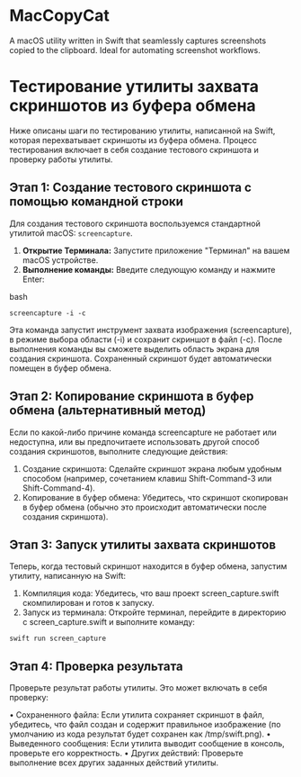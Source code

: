 # MacCopyCat
A macOS utility written in Swift that seamlessly captures screenshots copied to the clipboard. Ideal for automating screenshot workflows.

# Тестирование утилиты захвата скриншотов из буфера обмена

Ниже описаны шаги по тестированию утилиты, написанной на Swift, которая перехватывает скриншоты из буфера обмена. Процесс тестирования включает в себя создание тестового скриншота и проверку работы утилиты.

## Этап 1: Создание тестового скриншота с помощью командной строки

Для создания тестового скриншота воспользуемся стандартной утилитой macOS: `screencapture`.

1. **Открытие Терминала:** Запустите приложение "Терминал" на вашем macOS устройстве.
2. **Выполнение команды:** Введите следующую команду и нажмите Enter:

bash
  ```
  screencapture -i -c
  ```
Эта команда запустит инструмент захвата изображения (screencapture), в режиме выбора области (-i) и сохранит скриншот в файл (-c). После выполнения команды вы сможете выделить область экрана для создания скриншота. Сохраненный скриншот будет автоматически помещен в буфер обмена.


## Этап 2: Копирование скриншота в буфер обмена (альтернативный метод)

Если по какой-либо причине команда screencapture не работает или недоступна, или вы предпочитаете использовать другой способ создания скриншотов, выполните следующие действия:

1. Создание скриншота: Сделайте скриншот экрана любым удобным способом (например, сочетанием клавиш Shift-Command-3 или Shift-Command-4).
2. Копирование в буфер обмена: Убедитесь, что скриншот скопирован в буфер обмена (обычно это происходит автоматически после создания скриншота).


## Этап 3: Запуск утилиты захвата скриншотов

Теперь, когда тестовый скриншот находится в буфер обмена, запустим утилиту, написанную на Swift:

1. Компиляция кода: Убедитесь, что ваш проект screen_capture.swift скомпилирован и готов к запуску.
2. Запуск из терминала: Откройте терминал, перейдите в директорию с screen_capture.swift и выполните команду:

  ```
  swift run screen_capture
  ```



## Этап 4: Проверка результата

Проверьте результат работы утилиты. Это может включать в себя проверку:

• Сохраненного файла: Если утилита сохраняет скриншот в файл, убедитесь, что файл создан и содержит правильное изображение (по умолчанию из кода результат будет сохранен как /tmp/swift.png). 
• Выведенного сообщения: Если утилита выводит сообщение в консоль, проверьте его корректность.
• Других действий: Проверьте выполнение всех других заданных действий утилиты.

